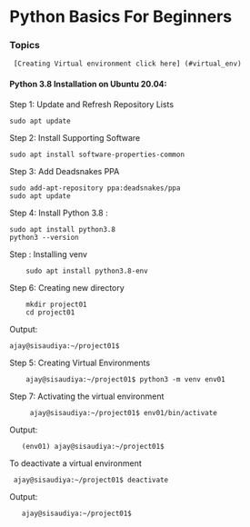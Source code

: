 # Python Basics For Beginners


### Topics
     [Creating Virtual environment click here] (#virtual_env)






<a name="virtual_env"></a>
#### Python 3.8 Installation on Ubuntu 20.04: 

Step 1: Update and Refresh Repository Lists


	sudo apt update
	
	
Step 2: Install Supporting Software


	sudo apt install software-properties-common
	
	
Step 3: Add Deadsnakes PPA	

	
	sudo add-apt-repository ppa:deadsnakes/ppa
	sudo apt update
	
	
Step 4: Install Python 3.8 : 


	sudo apt install python3.8
	python3 --version	
	
	
Step : Installing venv 

        sudo apt install python3.8-env
	
Step 6: Creating new directory

        mkdir project01
        cd project01
	
Output: 

	ajay@sisaudiya:~/project01$
	
	
Step 5: Creating Virtual Environments

        ajay@sisaudiya:~/project01$ python3 -m venv env01
        

             
Step 7: Activating the virtual environment

         ajay@sisaudiya:~/project01$ env01/bin/activate  


Output: 

       (env01) ajay@sisaudiya:~/project01$
       
       
To deactivate a virtual environment

	 ajay@sisaudiya:~/project01$ deactivate  

Output: 

       ajay@sisaudiya:~/project01$ 

